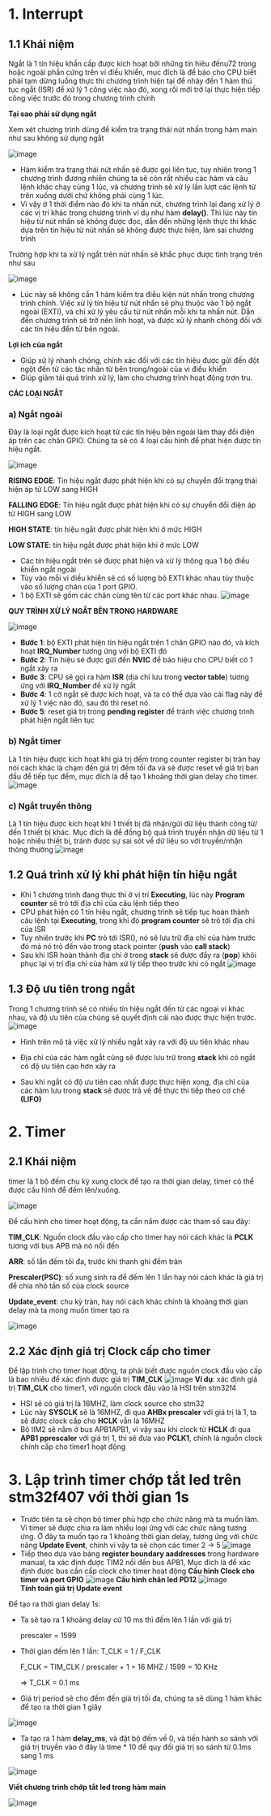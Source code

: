 # 1. Interrupt 
## 1.1 Khái niệm
Ngắt là 1 tín hiệu khẩn cấp được kích hoạt bởi những tín hiêu đếnu72 trong hoặc ngoài phần cứng trên vi điều khiển, mục đích là để báo cho CPU biết phải tạm dừng luồng thực thi chương trình hiện tại để nhảy đến 1 hàm thủ tục ngắt (ISR) để xử lý 1 công việc nào đó, xong rồi mới trở lại thực hiện tiếp công việc trước đó trong chương trình chính

__Tại sao phải sử dụng ngắt__

Xem xét chương trình dùng để kiểm tra trạng thái nút nhấn trong hàm main như sau không sử dụng ngắt

![image](https://github.com/user-attachments/assets/6feaaec7-d59e-42de-abd8-5b2416f884e9)
+ Hàm kiểm tra trạng thái nút nhấn sẽ được gọi liên tục, tuy nhiên trong 1 chương trình đương nhiên chúng ta sẽ còn rất nhiều các hàm và câu lệnh khác chạy cùng 1 lúc, và chương trình sẽ xử lý lần lượt các lệnh từ trên xuống dưới chứ không phải cùng 1 lúc. 
+ Vì vậy ở 1 thời điểm nào đó khi ta nhấn nút, chương trình lại đang xử lý ở các vị trí khác trong chương trình ví dụ như hàm __delay()__. Thì lúc này tín hiệu từ nút nhấn sẽ không được đọc, dẫn đến những lệnh thực thi khác dựa trên tín hiệu từ nút nhấn sẽ không được thực hiện, làm sai chương trình

Trường hợp khi ta xử lý ngắt trên nút nhấn sẽ khắc phục được tình trạng trên như sau

![image](https://github.com/user-attachments/assets/0aef92c1-3ebc-48ab-8e79-02ded4234560)
+ Lúc này sẽ không cần 1 hàm kiểm tra điều kiện nút nhấn trong chương trình chính. Việc xử lý tín hiệu từ nút nhấn sẽ phụ thuộc vào 1 bộ ngắt ngoài (EXTI), và chỉ xử lý yêu cầu từ nút nhấn mỗi khi ta nhấn nút. Dẫn đến chương trình sẽ trở nên linh hoạt, và được xử lý nhanh chóng đối với các tín hiệu đến từ bên ngoài.

__Lợi ích của ngắt__ 
+ Giúp xử lý nhanh chóng, chính xác đối với các tín hiệu được gửi đến đột ngột đến từ các tác nhân từ bên trong/ngoài của vi điều khiển
+ Giúp giảm tải quá trình xử lý, làm cho chương trình hoạt động trơn tru.

__CÁC LOẠI NGẮT__
### a) Ngắt ngoài
Đây là loại ngắt được kích hoạt từ các tín hiệu bên ngoài làm thay đổi điện áp trên các chân GPIO. Chúng ta sẽ có 4 loại cấu hình để phát hiện được tín hiệu ngắt.

![image](https://github.com/user-attachments/assets/2b29ac92-43f7-46d8-9bb0-aa8c0c7b3906)

__RISING EDGE__: Tin hiệu ngắt được phát hiện khi có sự chuyển đổi trạng thái hiện áp từ LOW sang HIGH

__FALLING EDGE__: Tín hiệu ngắt được phát hiện khi có sự chuyển đổi điện áp từ HIGH sang LOW

__HIGH STATE__: tín hiệu ngắt được phát hiện khi ở mức HIGH

__LOW STATE__: tín hiệu ngắt được phát hiện khi ở mức LOW

+ Các tín hiệu ngắt trên sẽ được phát hiện và xử lý thông qua 1 bộ điều khiển ngắt ngoài 
+ Tùy vào mỗi vi điều khiển sẽ có số lượng bộ EXTI khác nhau tùy thuộc vào số lượng chân của 1 port GPIO.
+ 1 bộ EXTI sẽ gồm các chân cùng tên từ các port khác nhau.
![image](https://github.com/user-attachments/assets/fabe93d0-4f47-4a55-b990-1c6b77278348)

__QUY TRÌNH XỬ LÝ NGẮT BÊN TRONG HARDWARE__

![image](https://github.com/user-attachments/assets/3e99b3dd-146d-4393-b6c2-86652f110df9)

+ __Bước 1__: bộ EXTI phát hiện tín hiệu ngắt trên 1 chân GPIO nào đó, và kích hoạt __IRQ_Number__ tương ứng với bộ EXTI đó
+ __Bước 2__: Tín hiệu sẽ được gửi đến __NVIC__ để báo hiệu cho CPU biết có 1 ngắt xảy ra
+ __Bước 3__: CPU sẽ gọi ra hàm __ISR__ (dịa chỉ lưu trong __vector table__) tương ứng với __IRQ_Number__ để xử lý ngắt
+ __Bước 4__: 1 cờ ngắt sẽ được kích hoạt, và ta có thể dựa vào cái flag này để xử lý 1 việc nào đó, sau đó thì reset nó. 
+ __Bước 5__: reset giá trị trong __pending register__ để tránh việc chương trình phát hiện ngắt liên tục

### b) Ngắt timer
Là 1 tín hiệu được kích hoạt khi giá trị đếm trong counter register bị tràn hay nói cách khác là chạm đến giá trị đếm tối đa và sẽ được reset về giá trị ban đầu để tiếp tục đếm, mục đích là để tạo 1 khoảng thời gian delay cho timer.
![image](https://github.com/user-attachments/assets/1655e4c8-e10c-4707-8578-c3fca58702e9)
### c) Ngắt truyền thông
Là 1 tín hiệu được kích hoạt khi 1 thiết bị đã nhận/gửi dữ liệu thành công từ/đến 1 thiết bị khác. Mục đích là để đồng bộ quá trình truyền nhận dữ liệu từ 1 hoặc nhiều thiết bị, tránh được sự sai sót về dữ liệu so với truyền/nhận thông thường
![image](https://github.com/user-attachments/assets/678db955-2e09-4945-9e68-f7e704a80e17)

## 1.2 Quá trình xử lý khi phát hiện tín hiệu ngắt
+ Khi 1 chương trình đang thực thi ở vị trí __Executing__, lúc này __Program counter__ sẽ trỏ tới địa chỉ của câu lệnh tiếp theo 
+ CPU phát hiện có 1 tín hiệu ngắt, chương trình sẽ tiếp tục hoàn thành câu lệnh tại __Executing__, trong khi đó __program counter__ sẽ trỏ tới địa chỉ của ISR
+ Tuy nhiên trước khi __PC__ trỏ tới ISR(), nó sẽ lưu trữ địa chỉ của hàm trước đó mà nó trỏ đến vào trong stack pointer (__push__ vào __call stack__)
+ Sau khi ISR hoàn thành địa chỉ ở trong __stack__ sẽ được đẩy ra (__pop__) khôi phục lại vị trí địa chỉ của hàm xứ lý tiếp theo trước khi có ngắt 
![image](https://github.com/user-attachments/assets/e935eebe-0533-4791-8447-8d15e408fce1)
## 1.3 Độ ưu tiên trong ngắt
Trong 1 chương trình sẽ có nhiều tín hiệu ngắt đến từ các ngoại vi khác nhau, và độ ưu tiên của chúng sẽ quyết định cái nào được thực hiện trước.
![image](https://github.com/user-attachments/assets/361edede-003c-471e-b26f-7ae3421d25ef)
+ Hình trên mô tả việc xử lý nhiều ngắt xảy ra với độ ưu tiên khác nhau
+ Địa chỉ của các hàm ngắt cũng sẽ được lưu trữ trong __stack__ khi có ngắt có độ ưu tiên cao hơn xảy ra 

+ Sau khi ngắt có độ ưu tiên cao nhất được thực hiện xong, địa chỉ của các hàm lưu trong __stack__ sẽ được trả về để thực thi tiếp theo cơ chế __(LIFO)__
# 2. Timer
## 2.1 Khái niệm
timer là 1 bộ đếm chu kỳ xung clock để tạo ra thời gian delay, timer có thể được cấu hình để đếm lên/xuống. 

![image](https://github.com/user-attachments/assets/3c6c5573-e61a-4276-999f-55e9a28506d6)

Để cấu hình cho timer hoạt động, ta cần nắm được các tham số sau đây:

__TIM_CLK__: Nguồn clock đầu vào cấp cho timer hay nói cách khác là __PCLK__ tương với bus APB mà nó nối đến 

__ARR__: số lần đếm tôi đa, trước khi thanh ghi đếm tràn 

__Prescaler(PSC)__: số xung sinh ra để đếm lên 1 lần hay nói cách khác là giá trị để chia nhỏ tần số của clock source

__Update_event__: chu kỳ tràn, hay nói cách khác chính là khoảng thời gian delay mà ta mong muốn timer tạo ra 

![image](https://github.com/user-attachments/assets/db18e84a-aec4-46d8-9465-14d0e38b6dbb)

## 2.2 Xác định giá trị Clock cấp cho timer
Để lập trình cho timer hoạt động, ta phải biết được nguồn clock đầu vào cấp là bao nhiêu để xác định được giá trị __TIM_CLK__
![image](https://github.com/user-attachments/assets/3df7e40e-3e43-4ccc-9e1a-b8cae7c9cbdf)
__Ví dụ__: xác định giá trị __TIM_CLK__ cho timer1, với nguồn clock đầu vào là HSI trên stm32f4
+ HSI sẽ có giá trị là 16MHZ, làm clock source cho stm32
+ Lúc này __SYSCLK__ sẽ là 16MHZ, đi qua __AHBx prescaler__ với giá trị là 1, ta sẽ được clock cấp cho __HCLK__ vẫn là 16MHZ
+ Bộ IIM2 sẽ nằm ở bus APB1APB1, vì vậy sau khi clock từ __HCLK__ đi qua __APB1 pprescaler__ với giá trị 1, thì sẽ đưa vào __PCLK1__, chính là nguồn clock chính cấp cho timer1 hoạt động   

# 3. Lập trình timer chớp tắt led trên stm32f407 với thời gian 1s
+ Trước tiên ta sẽ chọn bộ timer phù hợp cho chức năng mà ta muốn làm. Vì timer sẽ được chia ra làm nhiều loại ứng với các chức năng tương ứng. Ở đây ta muốn tạo ra 1 khoảng thời gian delay, tương ứng với chức năng __Update Event__, chính vì vậy ta sẽ chọn các timer 2 -> 5
![image](https://github.com/user-attachments/assets/80f9bbef-585d-4e62-a7fb-0889d437861b)
+ Tiếp theo dựa vào bảng __register boundary aaddresses__ trong hardware manual, ta xác định được TIM2 nối đến bus APB1, Mục đích là để xác định được bus cần cấp clock cho timer hoạt động
__Cấu hình Clock cho timer và port GPIO__
![image](https://github.com/user-attachments/assets/90a76436-91aa-4997-89fb-cb49bd2e1ae6)
__Cấu hình chân led PD12__
![image](https://github.com/user-attachments/assets/9f2aadb7-97cb-4bf4-a6ab-7a9b210538cf)   
__Tính toán giá trị Update event__ 

Để tạo ra thời gian delay 1s: 
+ Ta sẽ tạo ra 1 khoảng delay cứ 10 ms thì đếm lên 1 lần với giá trị 

  prescaler = 1599
+ Thời gian đếm lên 1 lần: T_CLK = 1 / F_CLK

   F_CLK = TIM_CLK / prescaler + 1 = 16 MHZ / 1599 = 10 KHz
   
  => T_CLK = 0.1 ms
+ Giá trị period  sẽ cho đếm đến giá trị tối đa, chúng ta sẽ dùng 1 hàm khác để tạo ra thời gian 1 giây 

![image](https://github.com/user-attachments/assets/a7d350fe-d990-4980-b5ce-5eed6e372f96)

+ Ta tạo ra 1 hàm __delay_ms__, và đặt bộ đếm về 0, và tiến hành so sánh với giá trị truyền vào ở đây là time * 10 để quy đối giá trị so sánh từ 0.1ms sang 1 ms

![image](https://github.com/user-attachments/assets/8aa95b74-486b-4f8e-9406-92a862486c9d)

__Viết chương trình chớp tắt led trong hàm main__

![image](https://github.com/user-attachments/assets/84134ce3-2b5e-4c46-8c9f-c118d15a99d5)




